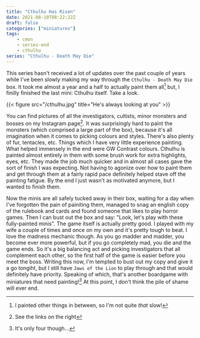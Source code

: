 ```yaml
---
title: "Cthulhu Has Risen"
date: 2021-08-10T08:22:22Z
draft: false
categories: ["miniatures"]
tags:
    - cmon
    - series-end
    - cthulhu
series: "Cthulhu - Death May Die"
---
```


This series hasn't received a lot of updates over the past couple of years while I've been slowly making my way through the `Cthulhu - Death May Die` box. It took me almost a year and a half to actually paint them all[^1] but, I finilly finished the last mini: Cthulhu itself. Take a look.

{{< figure src="/cthulhu.jpg" title="He's always looking at you" >}}

You can find pictures of all the investigators, cultists, minor monsters and bosses on my Instagram page[^2]. It was surprisingly hard to paint the monsters (which comprised a large part of the box), because it's all imagination when it comes to picking colours and styles. There's also plenty of fur, tentacles, etc. Things which I have very little experience painting. What helped immensely in the end were GW Contrast colours. Cthulhu is painted almost entirely in them with some brush work for extra highlights, eyes, etc. They made the job much quicker and in almost all cases gave the sort of finish I was expecting. Not having to agonize over how to paint them and get through them at a fairly rapid pace definitely helped stave off the painting fatigue. By the end I just wasn't as motivated anymore, but I wanted to finish them.

Now the minis are all safely tucked away in their box, waiting for a day when I've forgotten the pain of painiting them, managed to snag an english copy of the rulebook and cards and found someone that likes to play horror games. Then I can bust out the box and say: "Look, let's play with these fully-painted minis". The game itself is actually pretty good. I played with my wife a couple of times and once on my own and it's pretty tough to beat. I love the madness mechanic though. As you go madder and madder, you become ever more powerful, but if you go completely mad, you die and the game ends. So it's a big balancing act and picking investigators that all complement each other, so the first half of the game is easier before you meet the boss. Writing this now, I'm tempted to bust out my copy and give it a go tongiht, but I still have `Jaws of the Lion` to play through and that would definitely have priority. Speaking of which, that's another boardgame with miniatures that need painting![^3] At this point, I don't think the pile of shame will ever end.

[^1]: I painted other things in between, so I'm not quite *that* slow!
[^2]: See the links on the right
[^3]: It's only four though...
